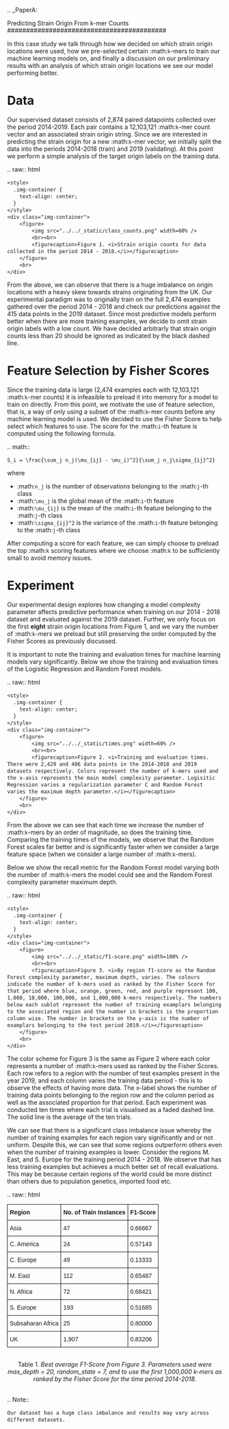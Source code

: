 .. _PaperA:

Predicting Strain Origin From k-mer Counts
##########################################

In this case study we talk through how we decided on which strain origin locations were used, how we pre-selected certain :math:`k`-mers to train our machine learning models on, and finally a discussion on our preliminary results with an analysis of which strain origin locations we see our model performing better.

Data
====

Our supervised dataset consists of 2,874 paired datapoints collected over the period 2014-2019. Each pair contains a 12,103,121 :math:`k`-mer count vector and an associated strain origin string. Since we are interested in predicting the strain origin for a new :math:`k`-mer vector, we initially split the data into the periods 2014-2018 (train) and 2019 (validating). At this point we perform a simple analysis of the target origin labels on the training data.

.. raw:: html

    <style>
      .img-container {
        text-align: center;
      }
    </style>
    <div class="img-container">
        <figure>
            <img src="../../_static/class_counts.png" width=60% />
            <br><br>
            <figurecaption>Figure 1. <i>Strain origin counts for data collected in the period 2014 - 2018.</i></figurecaption>
        </figure>
        <br>
    </div>

From the above, we can observe that there is a huge imbalance on origin locations with a heavy skew towards strains originating from the UK. Our experimental paradigm was to originally train on the full 2,474 examples gathered over the period 2014 - 2018 and check our predictions against the 415 data points in the 2019 dataset. Since most predictive models perform better when there are more training examples, we decide to omit strain origin labels with a low count. We have decided arbitrarly that strain origin counts less than 20 should be ignored as indicated by the black dashed line.

Feature Selection by Fisher Scores
==================================

Since the training data is large (2,474 examples each with 12,103,121 :math:`k`-mer counts) it is infeasible to preload it into memory for a model to train on directly. From this point, we motivate the use of feature selection, that is, a way of only using a subset of the :math:`k`-mer counts before any machine learning model is used. We decided to use the Fisher Score to help select which features to use. The score for the :math:`i`-th feature is computed using the following formula.

.. math::

    S_i = \frac{\sum_j n_j(\mu_{ij} - \mu_i)^2}{\sum_j n_j\sigma_{ij}^2}

where

+ :math:`n_j` is the number of observations belonging to the :math:`j`-th class
+ :math:`\mu_j` is the global mean of the :math:`i`-th feature
+ :math:`\mu_{ij}` is the mean of the :math:`i`-th feature belonging to the :math:`j`-th class
+ :math:`\sigma_{ij}^2` is the variance of the :math:`i`-th feature belonging to the :math:`j`-th class
  
After computing a score for each feature, we can simply choose to preload the top :math:`k` scoring features where we choose :math:`k` to be sufficiently small to avoid memory issues.

Experiment
=====================


Our experimental design explores how changing a model complexity parameter affects predictive performance when training on our 2014 - 2018 dataset and evaluated against the 2019 dataset. Further, we only focus on the first **eight** strain origin locations from Figure 1, and we vary the number of :math:`k`-mers we preload but still preserving the order computed by the Fisher Scores as previously discussed.

It is important to note the training and evaluation times for machine learning models vary significantly. Below we show the training and evaluation times of the Logisitic Regression and Random Forest models.


.. raw:: html

    <style>
      .img-container {
        text-align: center;
      }
    </style>
    <div class="img-container">
        <figure>
            <img src="../../_static/times.png" width=60% />
            <br><br>
            <figurecaption>Figure 2. <i>Training and evaluation times. There were 2,429 and 406 data points in the 2014-2018 and 2019 datasets respectively. Colors represent the number of k-mers used and the x-axis represents the main model complexity parameter. Logisitic Regression varies a regularization parameter C and Random Forest varies the maximum depth parameter.</i></figurecaption>
        </figure>
        <br>
    </div>

From the above we can see that each time we increase the number of :math:`k`-mers by an order of magnitude, so does the training time. Comparing the training times of the models, we observe that the Random Forest scales far better and is significantly faster when we consider a large feature space (when we consider a large number of :math:`k`-mers).

Below we show the recall metric for the Random Forest model varying both the number of :math:`k`-mers the model could see and the Random Forest complexity parameter maximum depth.

.. raw:: html

    <style>
      .img-container {
        text-align: center;
      }
    </style>
    <div class="img-container">
        <figure>
            <img src="../../_static/f1-score.png" width=100% />
            <br><br>
            <figurecaption>Figure 3. <i>By region f1-score as the Random Forest complexity parameter, maximum depth, varies. The colours indicate the number of k-mers used as ranked by the Fisher Score for that period where blue, orange, green, red, and purple represent 100, 1,000, 10,000, 100,000, and 1,000,000 k-mers respectively. The numbers below each sublot represent the number of training examplars belonging to the associated region and the number in brackets is the proportion column wise. The number in brackets on the y-axis is the number of examplars belonging to the test period 2019.</i></figurecaption>
        </figure>
        <br>
    </div>

The color scheme for Figure 3 is the same as Figure 2 where each color represents a number of :math:`k`-mers used as ranked by the Fisher Scores. Each row refers to a region with the number of test examples present in the year 2019, and each column varies the training data period - this is to observe the effects of having more data. The x-label shows the number of training data points belonging to the region row and the column period as well as the associated proportion for that period. Each experiment was conducted ten times where each trial is visualised as a faded dashed line. The solid line is the average of the ten trials.

We can see that there is a significant class imbalance issue whereby the number of training examples for each region vary significantly and or not uniform. Despite this, we can see that some regions outperform others even when the number of training examples is lower. Consider the regions M. East, and S. Europe for the training period 2014 - 2018. We observe that has less training examples but achieves a much better set of recall evaluations. This may be because certain regions of the world could be more distinct than others due to population genetics, imported food etc.

.. raw:: html

  <style type="text/css">
  .tg  {border-collapse:collapse;border-spacing:0;margin-left: auto; margin-right: auto;}
  .tg td{border-color:black;border-style:solid;border-width:1px;font-family:Arial, sans-serif;font-size:14px;
    overflow:hidden;padding:10px 5px;word-break:normal;}
  .tg th{border-color:black;border-style:solid;border-width:1px;font-family:Arial, sans-serif;font-size:14px;
    font-weight:normal;overflow:hidden;padding:10px 5px;word-break:normal;}
  .tg .tg-1wig{font-weight:bold;text-align:left;vertical-align:top}
  .tg .tg-0lax{text-align:left;vertical-align:top}
  </style>
  <table class="tg">
  <thead>
    <tr>
      <th class="tg-1wig">Region</th>
      <th class="tg-1wig">No. of Train Instances</th>
      <th class="tg-1wig">F1-Score</th>
    </tr>
  </thead>
  <tbody>
    <tr>
      <td class="tg-0lax">Asia</td>
      <td class="tg-0lax">47</td>
      <td class="tg-0lax">0.66667</td>
    </tr>
    <tr>
      <td class="tg-0lax">C. America</td>
      <td class="tg-0lax">24</td>
      <td class="tg-0lax">0.57143</td>
    </tr>
    <tr>
      <td class="tg-0lax">C. Europe</td>
      <td class="tg-0lax">49</td>
      <td class="tg-0lax">0.13333</td>
    </tr>
    <tr>
      <td class="tg-0lax">M. East</td>
      <td class="tg-0lax">112</td>
      <td class="tg-0lax">0.65487</td>
    </tr>
    <tr>
      <td class="tg-0lax">N. Africa</td>
      <td class="tg-0lax">72</td>
      <td class="tg-0lax">0.68421</td>
    </tr>
    <tr>
      <td class="tg-0lax">S. Europe</td>
      <td class="tg-0lax">193</td>
      <td class="tg-0lax">0.51685</td>
    </tr>
    <tr>
      <td class="tg-0lax">Subsaharan Africa</td>
      <td class="tg-0lax">25</td>
      <td class="tg-0lax">0.80000</td>
    </tr>
    <tr>
      <td class="tg-0lax">UK</td>
      <td class="tg-0lax">1,907</td>
      <td class="tg-0lax">0.83206</td>
    </tr>
  </tbody>
  </table>
  <br>
  <center>
  <figurecaption>Table 1. <i>Best average F1-Score from Figure 3. Parameters used were max_depth = 20, random_state = 7, and to use the first 1,000,000 k-mers as ranked by the Fisher Score for the time period 2014-2018.</i></figurecaption>
  </center>
  <br>

.. Note::

    Our dataset has a huge class imbalance and results may vary across different datasets.
